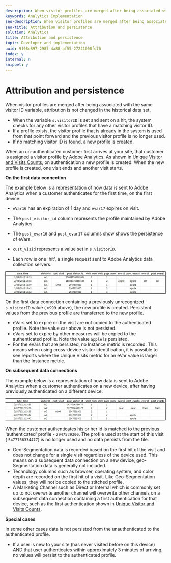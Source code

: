 ```yaml
---
description: When visitor profiles are merged after being associated with the same visitor ID variable, attribution is not changed in the historical data set.
keywords: Analytics Implementation
seo-description: When visitor profiles are merged after being associated with the same visitor ID variable, attribution is not changed in the historical data set.
seo-title: Attribution and persistence
solution: Analytics
title: Attribution and persistence
topic: Developer and implementation
uuid: 9108e897-2987-4a88-af55-27241008fd76
index: y
internal: n
snippet: y
---
```


# Attribution and persistence

When visitor profiles are merged after being associated with the same visitor ID variable, attribution is not changed in the historical data set.

* When the variable `s.visitorID` is set and sent on a hit, the system checks for any other visitor profiles that have a matching visitor ID. 
* If a profile exists, the visitor profile that is already in the system is used from that point forward and the previous visitor profile is no longer used. 
* If no matching visitor ID is found, a new profile is created.

When an un-authenticated customer first arrives at your site, that customer is assigned a visitor profile by Adobe Analytics. As shown in [Unique Visitor and Visits Counts](../../../implement/js-implementation/xdevice-visid/xdevice-connecting.md#section_70330AB6724C4E419A4BD0BDD54641AC), on authentication a new profile is created. When the new profile is created, one visit ends and another visit starts.

**On the first data connection**

The example below is a representation of how data is sent to Adobe Analytics when a customer authenticates for the first time, on the first device:

* `eVar16` has an expiration of 1 day and `evar17` expires on visit. 

* The `post_visitor_id` column represents the profile maintained by Adobe Analytics. 
* The `post_evar16` and `post_evar17` columns show shows the persistence of eVars. 

* `cust_visid` represents a value set in `s.visitorID`. 

* Each row is one 'hit', a single request sent to Adobe Analytics data collection servers.

![](assets/xdevice_first.jpg)

On the first data connection containing a previously unrecognized `s.visitorID` value ( `u999` above), the new profile is created. Persistent values from the previous profile are transferred to the new profile.

* eVars set to expire on the visit are not copied to the authenticated profile. Note the value `car` above is not persisted. 
* eVars set to expire by other measures will be copied to the authenticated profile. Note the value `apple` is persisted. 
* For the eVars that are persisted, no Instance metric is recorded. This means when using cross-device visitor identification, it is possible to see reports where the Unique Visits metric for an eVar value is larger than the Instance metric.

**On subsequent data connections**

The example below is a representation of how data is sent to Adobe Analytics when a customer authenticates on a new device, after having previously authenticated on a different device: 

![](assets/xdevice-subsequent.jpg)

When the customer authenticates his or her id is matched to the previous 'authenticated' profile - `2947539300`. The profile used at the start of this visit ( `5477766334477`) is no longer used and no data persists from the file.

* Geo-Segmentation data is recorded based on the first hit of the visit and does not change for a single visit regardless of the device used. This means on a subsequent data connection on a new device, geo-Segmentation data is generally not included. 
* Technology columns such as browser, operating system, and color depth are recorded on the first hit of a visit. Like Geo-Segmentation values, they will not be copied to the stitched profile. 
* A Marketing Channel such as Direct or Internal which is commonly set up to not overwrite another channel will overwrite other channels on a subsequent data connection containing a first authentication for that device, such as the first authentication shown in [Unique Visitor and Visits Counts](../../../implement/js-implementation/xdevice-visid/xdevice-connecting.md#section_70330AB6724C4E419A4BD0BDD54641AC).

**Special cases**

In some other cases data is not persisted from the unauthenticated to the authenticated profile.

* If a user is new to your site (has never visited before on this device) AND that user authenticates within approximately 3 minutes of arriving, no values will persist to the authenticated profile.

